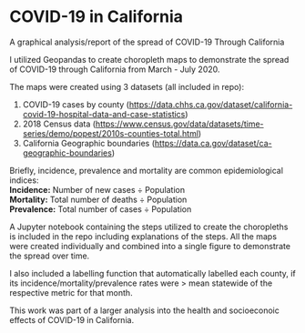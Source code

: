 # COVID-19 in California

A graphical analysis/report of the spread of COVID-19 Through California

I utilized Geopandas to create choropleth maps to demonstrate the spread of COVID-19 through California from March - July 2020. 

The maps were created using 3 datasets (all included in repo):
1. COVID-19 cases by county (https://data.chhs.ca.gov/dataset/california-covid-19-hospital-data-and-case-statistics)
2. 2018 Census data (https://www.census.gov/data/datasets/time-series/demo/popest/2010s-counties-total.html)
3. California Geographic boundaries (https://data.ca.gov/dataset/ca-geographic-boundaries)

Briefly, incidence, prevalence and mortality are common epidemiological indices: <br/>
**Incidence:** Number of new cases ÷ Population <br/> 
**Mortality:** Total number of deaths ÷ Population <br/>
**Prevalence:** Total number of cases ÷ Population <br/>

A Jupyter notebook containing the steps utilized to create the choropleths is included in the repo including explanations of the steps. All the maps were created individually and combined into a single figure to demonstrate the spread over time.  

I also included a labelling function that automatically labelled each county, if its incidence/mortality/prevalence rates were > mean statewide of the respective metric for that month. 

This work was part of a larger analysis into the health and socioeconoic effects of COVID-19 in California. 

